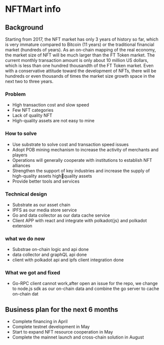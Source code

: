# NFTMart info

## Background

Starting from 2017, the NFT market has only 3 years of history so far, which is very immature compared to Bitcoin (11 years) or the traditional 
financial market (hundreds of years). As an on-chain mapping of the real economy, the market size of NFT will be much larger than the FT Token 
market. The current monthly transaction amount is only about 10 million US dollars, which is less than one hundred thousandth of the FT Token 
market. Even with a conservative attitude toward the development of NFTs, there will be hundreds or even thousands of times the market size 
growth space in the next two to three years.

### Problem
- High transaction cost and slow speed
- Few NFT categories
- Lack of quality NFT
- High-quality assets are not easy to mine

### How to solve
- Use substrate to solve cost and transaction speed issues
- Adopt POB mining mechanism to increase the activity of merchants and players
- Operations will generally cooperate with institutions to establish NFT alliances
- Strengthen the support of key industries and increase the supply of high-quality assets highquality assets
- Provide better tools and services


### Technical design

- Substrate as our asset chain
- IPFS as our media store service
- Go and data collector as our data cache service
- Client APP with react and integrate with polkadot{js} and polkadot extension

### what we do now 

- Substrae on-chain logic and api done
- data collector and graphQL api done
- client with polkadot api and ipfs client integration done

### What we got and fixed

- Go-RPC client cannot work,after open an issue for the repo, we change to node.js sdk as our on-chain data and combine the go server to cache on-chain dat

## Business plan for the next 6 months

* Complete financing in April
* Complete testnet development in May
* Start to expand NFT resource cooperation in May
* Complete the mainnet launch and cross-chain solution in August
